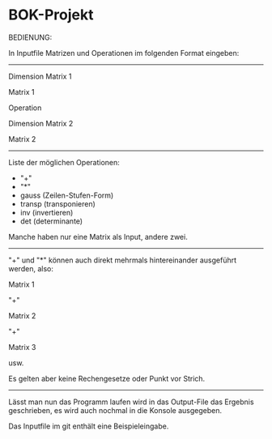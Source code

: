 # BOK-Projekt

BEDIENUNG:

In Inputfile Matrizen und Operationen im folgenden Format eingeben:
_______________________

Dimension Matrix 1

Matrix 1

Operation

Dimension Matrix 2

Matrix 2
________________________

Liste der möglichen Operationen:
- "+"
- "*"
- gauss (Zeilen-Stufen-Form)
- transp (transponieren)
- inv (invertieren)
- det (determinante)

Manche haben nur eine Matrix als Input, andere zwei.

_____________________

"+" und "*" können auch direkt mehrmals hintereinander ausgeführt werden, also:

Matrix 1

"+"

Matrix 2

"+"

Matrix 3

usw.

Es gelten aber keine Rechengesetze oder Punkt vor Strich.
________________________

Lässt man nun das Programm laufen wird in das Output-File das Ergebnis geschrieben, es wird auch nochmal in die Konsole ausgegeben.

Das Inputfile im git enthält eine Beispieleingabe.

